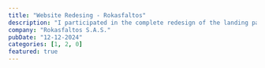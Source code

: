 ```yaml
---
title: "Website Redesing - Rokasfaltos"
description: "I participated in the complete redesign of the landing page of Rokasfaltos SAS, from management to design and development. It is now more attractive, easy to navigate and optimised to convert visitors into customers."
company: "Rokasfaltos S.A.S."
pubDate: "12-12-2024"
categories: [1, 2, 0]
featured: true
---
```

